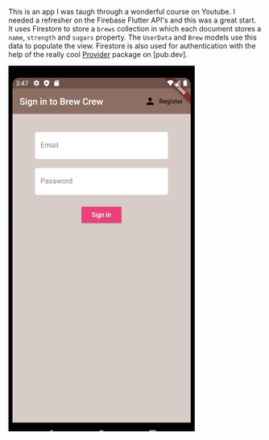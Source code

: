 This is an app I was taugh through a wonderful course on Youtube. I needed a refresher on the Firebase Flutter API's and this was a great start. It uses Firestore to store a `brews` collection in which each document stores a `name`, `strength` and `sugars` property. The `UserData` and `Brew` models use this data to populate the view. Firestore is also used for authentication with the help of the really cool [Provider](https://pub.dev/packages/provider) package on [pub.dev].

![GIF of the app at work](./demo.gif)